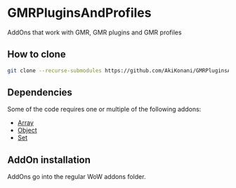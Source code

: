 # GMRPluginsAndProfiles

AddOns that work with GMR, GMR plugins and GMR profiles

## How to clone

```sh
git clone --recurse-submodules https://github.com/AkiKonani/GMRPluginsAndProfiles.git
```

## Dependencies

Some of the code requires one or multiple of the following addons:

* [Array](https://github.com/SanjoSolutions/LuaArray)
* [Object](https://github.com/SanjoSolutions/LuaObject)
* [Set](https://github.com/SanjoSolutions/LuaSet)

## AddOn installation

AddOns go into the regular WoW addons folder.
